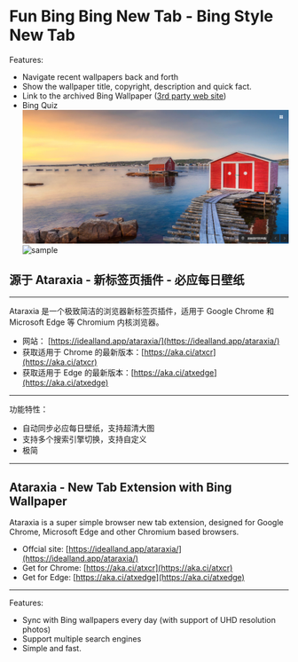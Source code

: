 # Fun Bing Bing New Tab - Bing Style New Tab
Features:
- Navigate recent wallpapers back and forth
- Show the wallpaper title, copyright, description and quick fact.
- Link to the archived Bing Wallpaper ([3rd party web site](https://bing.ee123.net/))
- Bing Quiz
![sample](images/sample2.png)
![sample](images/sample.png)

## 源于 Ataraxia - 新标签页插件 - 必应每日壁纸
---
Ataraxia 是一个极致简洁的浏览器新标签页插件，适用于 Google Chrome 和 Microsoft Edge 等 Chromium 内核浏览器。

- 网站： [https://idealland.app/ataraxia/](https://idealland.app/ataraxia/)
- 获取适用于 Chrome 的最新版本：[https://aka.ci/atxcr](https://aka.ci/atxcr)
- 获取适用于 Edge 的最新版本：[https://aka.ci/atxedge](https://aka.ci/atxedge)
---

功能特性：

- 自动同步必应每日壁纸，支持超清大图
- 支持多个搜索引擎切换，支持自定义
- 极简
---
## Ataraxia - New Tab Extension with Bing Wallpaper

Ataraxia is a super simple browser new tab extension, designed for Google Chrome, Microsoft Edge and other Chromium based browsers.

- Offcial site: [https://idealland.app/ataraxia/](https://idealland.app/ataraxia/)
- Get for Chrome: [https://aka.ci/atxcr](https://aka.ci/atxcr)
- Get for Edge: [https://aka.ci/atxedge](https://aka.ci/atxedge)

---

Features:

- Sync with Bing wallpapers every day (with support of UHD resolution photos)
- Support multiple search engines
- Simple and fast.
